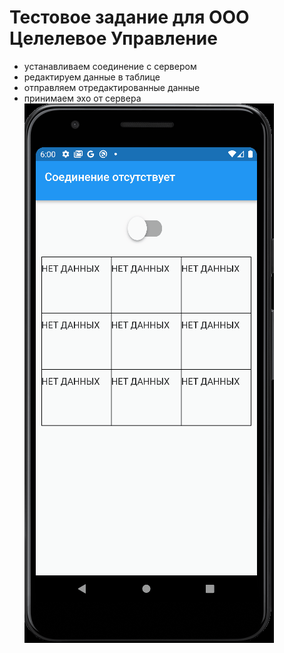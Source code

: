 # Тестовое задание для ООО Целелевое Управление
- устанавливаем соединение с сервером
- редактируем данные в таблице
- отправляем отредактированные данные
- принимаем эхо от сервера
![Screenshot](kpi_websocket_task.gif)